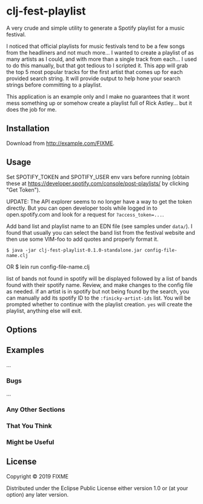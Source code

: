 # clj-fest-playlist

A very crude and simple utility to generate a Spotify playlist for a music festival.

I noticed that official playlists for music festivals tend to be a few songs from the headliners and not much more... I wanted to create a playlist of as many artists as I could, and with more than a single track from each... I used to do this manually, but that got tedious to I scripted it.  This app will grab the top 5 most popular tracks for the first artist that comes up for each provided search string.  It will provide output to help hone your search strings before committing to a playlist.

This application is an example only and I make no guarantees that it wont mess something up or somehow create a playlist full of Rick Astley... but it does the job for me.  


## Installation

Download from http://example.com/FIXME.

## Usage

Set SPOTIFY_TOKEN and SPOTIFY_USER env vars before running (obtain these at https://developer.spotify.com/console/post-playlists/ by clicking "Get Token").

UPDATE: The API explorer seems to no longer have a way to get the token directly.  But you can open developer tools while logged in to open.spotify.com and look for a request for `?access_token=...`.

Add band list and playlist name to an EDN file (see samples under `data/`).  I found that usually you can select the band list from the festival website and then use some VIM-foo to add quotes and properly format it.  

    $ java -jar clj-fest-playlist-0.1.0-standalone.jar config-file-name.clj
OR
    $ lein run config-file-name.clj

list of bands not found in spotify will be displayed followed by a list of bands found with their spotify name.  Review, and make changes to the config file as needed.  if an artist is in spotify but not being found by the search, you can manually add its spotify ID to the `:finicky-artist-ids` list.  You will be prompted whether to continue with the playlist creation.  `yes` will create the playlist, anything else will exit.



## Options


## Examples

...

### Bugs

...

### Any Other Sections
### That You Think
### Might be Useful

## License

Copyright © 2019 FIXME

Distributed under the Eclipse Public License either version 1.0 or (at
your option) any later version.
